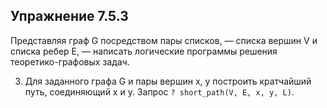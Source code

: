 ## Упражнение 7.5.3

Представляя граф G посредством пары списков, — списка вершин V и
списка ребер E, — написать логические программы решения теоретико-графовых задач.

3. Для заданного графа G и пары вершин x, y построить кратчайший путь, соединяющий
x и y. Запрос `? short_path(V, E, x, y, L)`.

